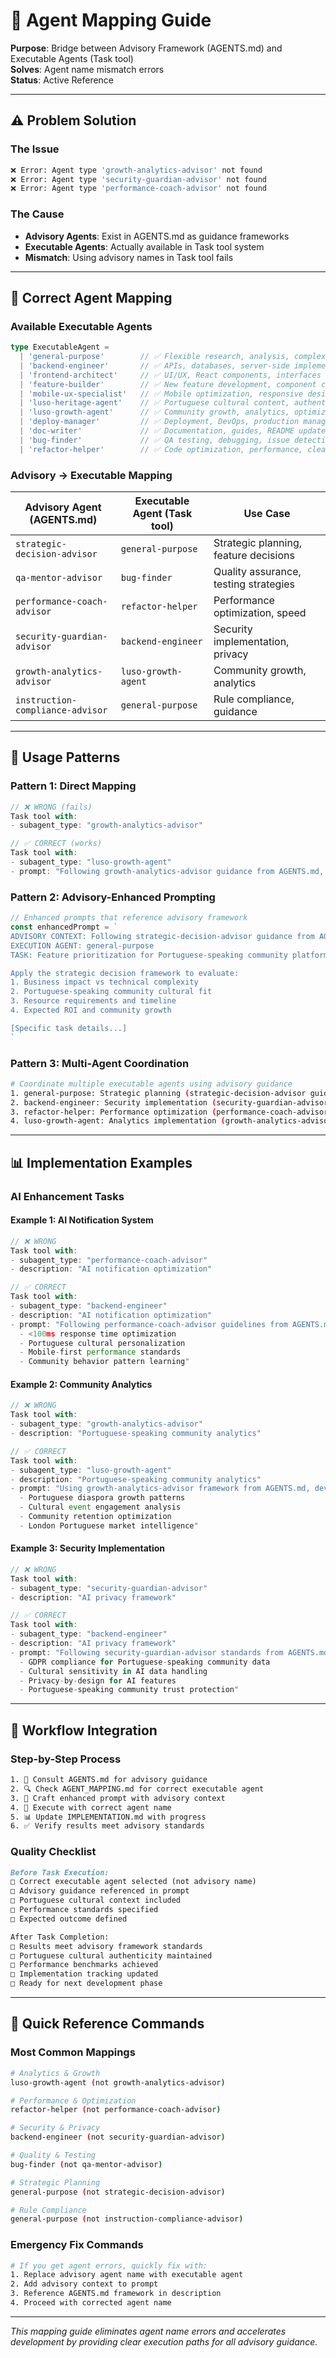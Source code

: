 # 🔗 Agent Mapping Guide

**Purpose**: Bridge between Advisory Framework (AGENTS.md) and Executable Agents (Task tool)  
**Solves**: Agent name mismatch errors  
**Status**: Active Reference

---

## ⚠️ Problem Solution

### **The Issue**
```bash
❌ Error: Agent type 'growth-analytics-advisor' not found
❌ Error: Agent type 'security-guardian-advisor' not found  
❌ Error: Agent type 'performance-coach-advisor' not found
```

### **The Cause**
- **Advisory Agents**: Exist in AGENTS.md as guidance frameworks
- **Executable Agents**: Actually available in Task tool system
- **Mismatch**: Using advisory names in Task tool fails

---

## 🎯 Correct Agent Mapping

### **Available Executable Agents**
```typescript
type ExecutableAgent = 
  | 'general-purpose'        // ✅ Flexible research, analysis, complex tasks
  | 'backend-engineer'       // ✅ APIs, databases, server-side implementation  
  | 'frontend-architect'     // ✅ UI/UX, React components, interfaces
  | 'feature-builder'        // ✅ New feature development, component creation
  | 'mobile-ux-specialist'   // ✅ Mobile optimization, responsive design
  | 'luso-heritage-agent'    // ✅ Portuguese cultural content, authenticity
  | 'luso-growth-agent'      // ✅ Community growth, analytics, optimization
  | 'deploy-manager'         // ✅ Deployment, DevOps, production management
  | 'doc-writer'             // ✅ Documentation, guides, README updates
  | 'bug-finder'             // ✅ QA testing, debugging, issue detection
  | 'refactor-helper'        // ✅ Code optimization, performance, cleanup
```

### **Advisory → Executable Mapping**

| Advisory Agent (AGENTS.md) | Executable Agent (Task tool) | Use Case |
|----------------------------|------------------------------|----------|
| `strategic-decision-advisor` | `general-purpose` | Strategic planning, feature decisions |
| `qa-mentor-advisor` | `bug-finder` | Quality assurance, testing strategies |
| `performance-coach-advisor` | `refactor-helper` | Performance optimization, speed |
| `security-guardian-advisor` | `backend-engineer` | Security implementation, privacy |
| `growth-analytics-advisor` | `luso-growth-agent` | Community growth, analytics |
| `instruction-compliance-advisor` | `general-purpose` | Rule compliance, guidance |

---

## 🚀 Usage Patterns

### **Pattern 1: Direct Mapping**
```typescript
// ❌ WRONG (fails)
Task tool with:
- subagent_type: "growth-analytics-advisor"

// ✅ CORRECT (works)  
Task tool with:
- subagent_type: "luso-growth-agent"
- prompt: "Following growth-analytics-advisor guidance from AGENTS.md, implement..."
```

### **Pattern 2: Advisory-Enhanced Prompting**
```typescript
// Enhanced prompts that reference advisory framework
const enhancedPrompt = `
ADVISORY CONTEXT: Following strategic-decision-advisor guidance from AGENTS.md
EXECUTION AGENT: general-purpose
TASK: Feature prioritization for Portuguese-speaking community platform

Apply the strategic decision framework to evaluate:
1. Business impact vs technical complexity
2. Portuguese-speaking community cultural fit  
3. Resource requirements and timeline
4. Expected ROI and community growth

[Specific task details...]
`
```

### **Pattern 3: Multi-Agent Coordination**
```bash
# Coordinate multiple executable agents using advisory guidance
1. general-purpose: Strategic planning (strategic-decision-advisor guidance)
2. backend-engineer: Security implementation (security-guardian-advisor guidance)  
3. refactor-helper: Performance optimization (performance-coach-advisor guidance)
4. luso-growth-agent: Analytics implementation (growth-analytics-advisor guidance)
```

---

## 📊 Implementation Examples

### **AI Enhancement Tasks**

#### **Example 1: AI Notification System**
```typescript
// ❌ WRONG
Task tool with:
- subagent_type: "performance-coach-advisor"
- description: "AI notification optimization"

// ✅ CORRECT
Task tool with:
- subagent_type: "backend-engineer"  
- description: "AI notification optimization"
- prompt: "Following performance-coach-advisor guidelines from AGENTS.md, implement AI notification system with:
  - <100ms response time optimization
  - Portuguese cultural personalization
  - Mobile-first performance standards
  - Community behavior pattern learning"
```

#### **Example 2: Community Analytics**
```typescript
// ❌ WRONG  
Task tool with:
- subagent_type: "growth-analytics-advisor"
- description: "Portuguese-speaking community analytics"

// ✅ CORRECT
Task tool with:
- subagent_type: "luso-growth-agent"
- description: "Portuguese-speaking community analytics"  
- prompt: "Using growth-analytics-advisor framework from AGENTS.md, develop:
  - Portuguese diaspora growth patterns
  - Cultural event engagement analysis
  - Community retention optimization
  - London Portuguese market intelligence"
```

#### **Example 3: Security Implementation**
```typescript
// ❌ WRONG
Task tool with:
- subagent_type: "security-guardian-advisor"
- description: "AI privacy framework"

// ✅ CORRECT  
Task tool with:
- subagent_type: "backend-engineer"
- description: "AI privacy framework"
- prompt: "Following security-guardian-advisor standards from AGENTS.md, implement:
  - GDPR compliance for Portuguese-speaking community data
  - Cultural sensitivity in AI data handling
  - Privacy-by-design for AI features
  - Portuguese-speaking community trust protection"
```

---

## 🔄 Workflow Integration

### **Step-by-Step Process**
```bash
1. 📖 Consult AGENTS.md for advisory guidance
2. 🔍 Check AGENT_MAPPING.md for correct executable agent
3. 📝 Craft enhanced prompt with advisory context
4. 🚀 Execute with correct agent name
5. 📊 Update IMPLEMENTATION.md with progress
6. ✅ Verify results meet advisory standards
```

### **Quality Checklist**
```markdown
Before Task Execution:
□ Correct executable agent selected (not advisory name)
□ Advisory guidance referenced in prompt
□ Portuguese cultural context included
□ Performance standards specified
□ Expected outcome defined

After Task Completion:  
□ Results meet advisory framework standards
□ Portuguese cultural authenticity maintained
□ Performance benchmarks achieved
□ Implementation tracking updated
□ Ready for next development phase
```

---

## 🎯 Quick Reference Commands

### **Most Common Mappings**
```bash
# Analytics & Growth
luso-growth-agent (not growth-analytics-advisor)

# Performance & Optimization  
refactor-helper (not performance-coach-advisor)

# Security & Privacy
backend-engineer (not security-guardian-advisor)

# Quality & Testing
bug-finder (not qa-mentor-advisor)

# Strategic Planning
general-purpose (not strategic-decision-advisor)

# Rule Compliance
general-purpose (not instruction-compliance-advisor)
```

### **Emergency Fix Commands**
```bash
# If you get agent errors, quickly fix with:
1. Replace advisory agent name with executable agent
2. Add advisory context to prompt  
3. Reference AGENTS.md framework in description
4. Proceed with corrected agent name
```

---

*This mapping guide eliminates agent name errors and accelerates development by providing clear execution paths for all advisory guidance.*